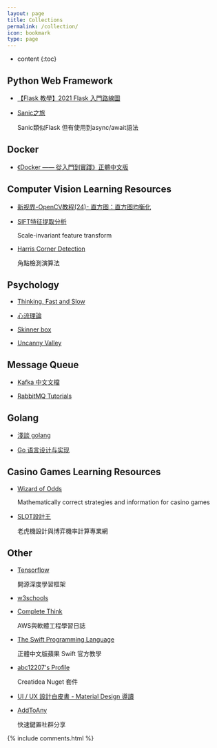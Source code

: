 ```yaml
---
layout: page
title: Collections
permalink: /collection/
icon: bookmark
type: page
---
```


* content
{:toc}


## Python Web Framework

* [【Flask 教學】2021 Flask 入門路線圖](https://www.maxlist.xyz/2020/05/01/flask-list/)

* [Sanic之旅](https://howie6879.gitbooks.io/sanic/content/)

	Sanic類似Flask 但有使用到async/await語法

## Docker

* [《Docker —— 從入門到實踐­》正體中文版](https://philipzheng.gitbook.io/docker_practice/)


## Computer Vision Learning Resources

* [新视界-OpenCV教程(24)- 直方图：直方图均衡化](https://zhuanlan.zhihu.com/p/58481195)

* [SIFT特征提取分析](https://blog.csdn.net/abcjennifer/article/details/7639681)

	Scale-invariant feature transform 
	
* [Harris Corner Detection](https://www.itread01.com/p/1343014.html)
	
	角點檢測演算法

## Psychology

* [Thinking, Fast and Slow](https://zh.wikipedia.org/wiki/%E5%BF%AB%E6%80%9D%E6%85%A2%E6%83%B3)
	
* [心流理論](https://zh.wikipedia.org/wiki/%E5%BF%83%E6%B5%81%E7%90%86%E8%AB%96)

* [Skinner box](https://zh.wikipedia.org/wiki/%E6%96%AF%E9%87%91%E7%BA%B3%E7%AE%B1)

* [Uncanny Valley](https://zh.wikipedia.org/wiki/%E6%81%90%E6%80%96%E8%B0%B7%E7%90%86%E8%AE%BA)

## Message Queue

* [Kafka 中文文檔](https://kafka.apachecn.org/intro.html)

* [RabbitMQ Tutorials](https://www.rabbitmq.com/getstarted.html)

## Golang

* [淺談 golang](https://hsinyu.gitbooks.io/golang_note/content/about_golang.html)

* [Go 语言设计与实现](https://draveness.me/golang/)

## Casino Games Learning Resources

* [Wizard of Odds](https://wizardofodds.com/)

	Mathematically correct strategies and information for casino games

* [SLOT設計王](https://ezslotdesign.com/)
	
	老虎機設計與博弈機率計算專業網

## Other

* [Tensorflow](https://www.tensorflow.org/?hl=zh-cn)
	
	開源深度學習框架

* [w3schools](https://www.w3schools.com/)

* [Complete Think](https://rickhw.github.io/)

	AWS與軟體工程學習日誌
	
* [The Swift Programming Language](https://tommy60703.gitbooks.io/swift-language-traditional-chinese/content)

	正體中文版蘋果 Swift 官方教學

* [abc12207's Profile](https://www.nuget.org/profiles/abc12207)

    Creatidea Nuget 套件

* [UI / UX 設計白皮書 - Material Design 導讀](https://ithelp.ithome.com.tw/users/20124956/ironman/2945)

* [AddToAny](https://www.addtoany.com/)

    快速鍵置社群分享

 {% include comments.html %}